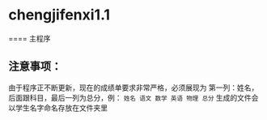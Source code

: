 # chengjifenxi1.1
====
主程序
## 注意事项：
由于程序正不断更新，现在的成绩单要求非常严格，必须展现为
第一列：姓名，后面跟科目，最后一列为总分，例：
`姓名 语文 数学 英语 物理 总分`
生成的文件会以学生名字命名存放在文件夹里
